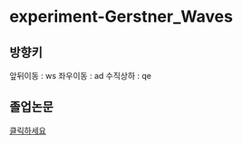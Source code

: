 # experiment-Gerstner_Waves

## 방향키
앞뒤이동 : ws
좌우이동 : ad
수직상하 : qe

## 졸업논문
[클릭하세요](./graduation_thesis_201710327_GyeongRok_Min.pdf)
